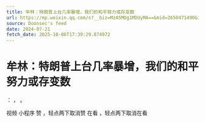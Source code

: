 ```yaml
---
title: 牟林：特朗普上台几率暴增，我们的和平努力或存变数
url: https://mp.weixin.qq.com/s?__biz=MzA5MDg1MDUyMA==&mid=2650471490&idx=4&sn=77dd93da1422b9e31c22f61ad7725fa8
source: Doonsec's feed
date: 2024-07-21
fetch_date: 2025-10-06T17:39:29.874972
---
```


# 牟林：特朗普上台几率暴增，我们的和平努力或存变数

：
，
。

视频
小程序
赞
，轻点两下取消赞
在看
，轻点两下取消在看